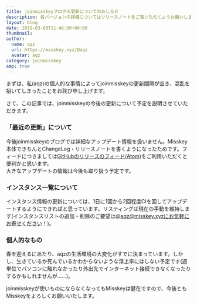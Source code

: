 ```yaml
---
title: joinmisskeyブログの更新についてのおしらせ
description: 各バージョンの詳細についてはリリースノートをご覧いただくようお願いします。
layout: blog
date: 2019-03-08T11:46:00+09:00
thumbnail: 
author:
  name: aqz
  url: https://misskey.xyz/@aqz
  avatar: aqz
category: joinmisskey
amp: true
---
```

まずは、私(aqz)の個人的な事情によってjoinmisskeyの更新間隔が空き、混乱を招いてしまったことをお詫び申し上げます。

さて、この記事では、joinmisskeyの今後の更新について予定を説明させていただきます。

### 「最近の更新」について
今後joinmisskeyのブログでは詳細なアップデート情報を扱いません。Misskey本体できちんとChangeLog・リリースノートを書くようになったためです。フィードにつきましては[GitHubのリリースのフィード(Atom)](https://github.com/syuilo/misskey/releases.atom)をご利用いただくと便利かと思います。  
大きなアップデートの情報は今後も取り扱う予定です。

### インスタンス一覧について
インスタンス情報の更新については、1日に1回から2回程度CIを回してアップデートするようにできればと思っています。リスティングは現在の手動を維持します(インスタンスリストの追加・削除のご要望は@aqz@misskey.xyzにお気軽にお寄せください！)。

### 個人的なもの
春を迎えるにあたり、aqzの生活環境の大変化がすでに決まっています。しかし、生きているか死んでいるかわからないような浮上率にはしない予定です(週単位でパソコンに触れなかったり外出先でインターネット接続できなくなったりするかもしれませんが……)。

joinmisskeyが使いものにならなくなってもMisskeyは健在ですので、今後ともMisskeyをよろしくお願いいたします。
